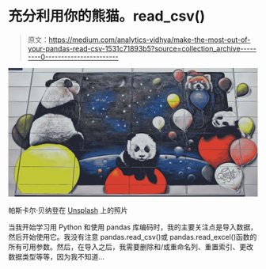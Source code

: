# 充分利用你的熊猫。read_csv()

> 原文：<https://medium.com/analytics-vidhya/make-the-most-out-of-your-pandas-read-csv-1531c71893b5?source=collection_archive---------0----------------------->

![](img/908c3072e7832b7d39ef8a49e8c624c8.png)

帕斯卡尔·贝纳登在 [Unsplash](https://unsplash.com?utm_source=medium&utm_medium=referral) 上的照片

当我开始学习用 Python 和使用 pandas 库编码时，我的主要关注点是导入数据，然后开始使用它。我没有注意 pandas.read_csv()或 pandas.read_excel()函数的所有可用参数。然后，在导入之后，我需要删除和/或重命名列、重置索引、更改数据类型等等，因为我不知道…